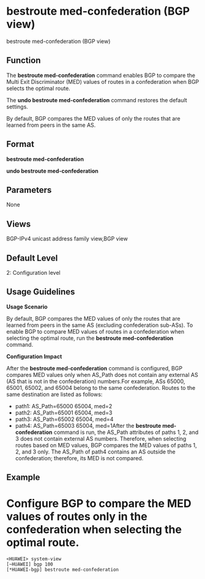 bestroute med-confederation (BGP view)
======================================

bestroute med-confederation (BGP view)

Function
--------



The **bestroute med-confederation** command enables BGP to compare the Multi Exit Discriminator (MED) values of routes in a confederation when BGP selects the optimal route.

The **undo bestroute med-confederation** command restores the default settings.



By default, BGP compares the MED values of only the routes that are learned from peers in the same AS.


Format
------

**bestroute med-confederation**

**undo bestroute med-confederation**


Parameters
----------

None

Views
-----

BGP-IPv4 unicast address family view,BGP view


Default Level
-------------

2: Configuration level


Usage Guidelines
----------------

**Usage Scenario**

By default, BGP compares the MED values of only the routes that are learned from peers in the same AS (excluding confederation sub-ASs). To enable BGP to compare MED values of routes in a confederation when selecting the optimal route, run the **bestroute med-confederation** command.

**Configuration Impact**

After the **bestroute med-confederation** command is configured, BGP compares MED values only when AS\_Path does not contain any external AS (AS that is not in the confederation) numbers.For example, ASs 65000, 65001, 65002, and 65004 belong to the same confederation. Routes to the same destination are listed as follows:

* path1: AS\_Path=65000 65004, med=2
* path2: AS\_Path=65001 65004, med=3
* path3: AS\_Path=65002 65004, med=4
* path4: AS\_Path=65003 65004, med=1After the **bestroute med-confederation** command is run, the AS\_Path attributes of paths 1, 2, and 3 does not contain external AS numbers. Therefore, when selecting routes based on MED values, BGP compares the MED values of paths 1, 2, and 3 only. The AS\_Path of path4 contains an AS outside the confederation; therefore, its MED is not compared.

Example
-------

# Configure BGP to compare the MED values of routes only in the confederation when selecting the optimal route.
```
<HUAWEI> system-view
[~HUAWEI] bgp 100
[*HUAWEI-bgp] bestroute med-confederation

```